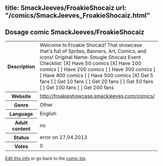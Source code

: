 title: SmackJeeves/FroakieShocaiz
url: "/comics/SmackJeeves_FroakieShocaiz.html"
---
Dosage comic SmackJeeves/FroakieShocaiz
-----------------------------------------

<p id="msg"></p>
<script type="text/javascript">
if (window.location.search === '?edit_info_mail=sent_ok') {
  var elem = document.getElementById("msg");
  elem.innerHTML = 'Edited information sucessfully sent.';
  elem.className = 'ok';
}
</script>
<table class="comicinfo">
<tr>
<th>Description</th><td>Welcome to Froakie Shocaiz! That showcase that's full of Sprites, Banners, Art, Comics, and icons! Original Name: Smugle Shocaiz Event Checklist: [X] Have 50 comics [X] Have 100 comics [ ] Have 200 comics [ ] Have 300 comics [ ] Have 400 comics [ ] Have 500 comics [X] Get 5 fans [ ] Get 10 fans [ ] Get 20 fans [ ] Get 50 fans [ ] Get 100 fans [ ] Get 200 fans</td>
</tr>
<tr>
<th>Website</th><td><a href="http://froakieshowcase.smackjeeves.com/comics/">http://froakieshowcase.smackjeeves.com/comics/</a></td>
</tr>
<tr>
<th>Genre</th><td>Other</td>
</tr>
<tr>
<th>Language</th><td>English</td>
</tr>
<tr>
<th>Adult content</th><td>no</td>
</tr>
<tr>
<th>Status</th><td>error on 27.04.2013</td>
</tr>
<tr>
<th>Votes</th><td>0</td>
</tr>
</table>

[Edit this info](SmackJeeves_FroakieShocaiz_edit.html) or go back to the [comic list](../comic-index.html).

